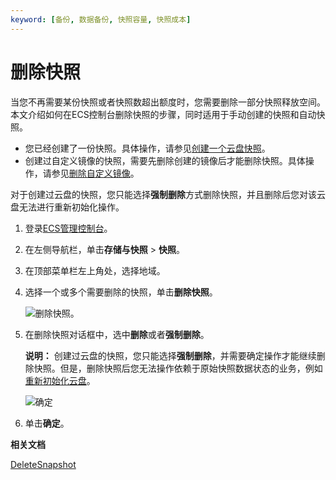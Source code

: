 ```yaml
---
keyword: [备份, 数据备份, 快照容量, 快照成本]
---
```


# 删除快照

当您不再需要某份快照或者快照数超出额度时，您需要删除一部分快照释放空间。本文介绍如何在ECS控制台删除快照的步骤，同时适用于手动创建的快照和自动快照。

-   您已经创建了一份快照。具体操作，请参见[创建一个云盘快照](/cn.zh-CN/快照/使用快照/创建一个云盘快照.md)。
-   创建过自定义镜像的快照，需要先删除创建的镜像后才能删除快照。具体操作，请参见[删除自定义镜像](/cn.zh-CN/镜像/自定义镜像/删除自定义镜像.md)。

对于创建过云盘的快照，您只能选择**强制删除**方式删除快照，并且删除后您对该云盘无法进行重新初始化操作。

1.  登录[ECS管理控制台](https://ecs.console.aliyun.com)。

2.  在左侧导航栏，单击**存储与快照** \> **快照**。

3.  在顶部菜单栏左上角处，选择地域。

4.  选择一个或多个需要删除的快照，单击**删除快照**。

    ![删除快照。](https://static-aliyun-doc.oss-accelerate.aliyuncs.com/assets/img/zh-CN/7255319951/p54074.png)

5.  在删除快照对话框中，选中**删除**或者**强制删除**。

    **说明：** 创建过云盘的快照，您只能选择**强制删除**，并需要确定操作才能继续删除快照。但是，删除快照后您无法操作依赖于原始快照数据状态的业务，例如[重新初始化云盘](/cn.zh-CN/块存储/云盘基础操作/重新初始化云盘/重新初始化系统盘.md)。

    ![确定](https://static-aliyun-doc.oss-accelerate.aliyuncs.com/assets/img/zh-CN/7255319951/p54077.png)

6.  单击**确定**。


**相关文档**  


[DeleteSnapshot](/cn.zh-CN/API参考/快照/DeleteSnapshot.md)

